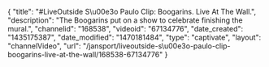 {
    "title": "#LiveOutside S\u00e3o Paulo Clip: Boogarins. Live At The Wall.",
    "description": "The Boogarins put on a show to celebrate finishing the mural.",
    "channelid": "168538",
    "videoid": "67134776",
    "date_created": "1435175387",
    "date_modified": "1470181484",
    "type": "captivate",
    "layout": "channelVideo",
    "url": "\/jansport\/liveoutside-s\u00e3o-paulo-clip-boogarins-live-at-the-wall\/168538-67134776"
}